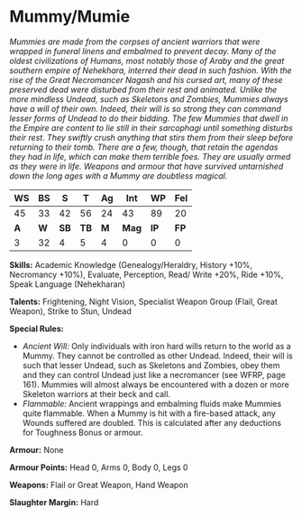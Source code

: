 # Mummy/Mumie

_Mummies are made from the corpses of ancient warriors
 that were wrapped in funeral linens and embalmed to
 prevent decay. Many of the oldest civilizations of Humans,
 most notably those of Araby and the great southern empire
 of Nehekhara, interred their dead in such fashion. With
 the rise of the Great Necromancer Nagash and his cursed
 art, many of these preserved dead were disturbed from
 their rest and animated. Unlike the more mindless Undead,
 such as Skeletons and Zombies, Mummies always have a
 will of their own. Indeed, their will is so strong they can
 command lesser forms of Undead to do their bidding. The
 few Mummies that dwell in the Empire are content to lie
 still in their sarcophagi until something disturbs their rest.
 They swiftly crush anything that stirs them from their sleep
 before returning to their tomb. There are a few, though, that
 retain the agendas they had in life, which can make them
 terrible foes. They are usually armed as they were in life.
 Weapons and armour that have survived untarnished down
 the long ages with a Mummy are doubtless magical._

|**WS**|**BS**|**S**|**T**|**Ag**|**Int**|**WP**|**Fel**|
|--|--|-|-|--|---|--|---|
|45|33|42|56|24|43|89|20|
|**A**|**W**|**SB**|**TB**|**M**|**Mag**|**IP**|**FP**|
|3|32|4|5|4|0|0|0|

**Skills:** Academic Knowledge (Genealogy/Heraldry, History
+10%, Necromancy +10%), Evaluate, Perception, Read/
Write +20%, Ride +10%, Speak Language (Nehekharan)

**Talents:** Frightening, Night Vision, Specialist Weapon
Group (Flail, Great Weapon), Strike to Stun, Undead

**Special Rules:**
* _Ancient Will:_ Only individuals with iron hard wills
return to the world as a Mummy. They cannot be
controlled as other Undead. Indeed, their will is such
that lesser Undead, such as Skeletons and Zombies,
obey them and they can control Undead just like a
necromancer (see WFRP, page 161). Mummies will
almost always be encountered with a dozen or more
Skeleton warriors at their beck and call.
* _Flammable:_ Ancient wrappings and embalming
fluids make Mummies quite flammable. When a
Mummy is hit with a fire-based attack, any Wounds
suffered are doubled. This is calculated after any
deductions for Toughness Bonus or armour.

**Armour:** None

**Armour Points:** Head 0, Arms 0, Body 0, Legs 0

**Weapons:** Flail or Great Weapon, Hand Weapon

**Slaughter Margin:** Hard
